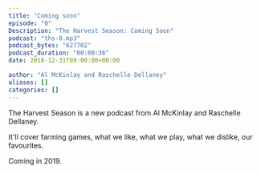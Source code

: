 ```yaml
---
title: "Coming soon"
episode: "0"
Description: "The Harvest Season: Coming Soon"
podcast: "ths-0.mp3"
podcast_bytes: "627702"
podcast_duration: "00:00:36"
date: 2018-12-31T09:00:00+00:00

author: "Al McKinlay and Raschelle Dellaney"
aliases: []
categories: []
---
```


The Harvest Season is a new podcast from Al McKinlay and Raschelle Dellaney.

It'll cover farming games, what we like, what we play, what we dislike, our favourites.

Coming in 2019. 